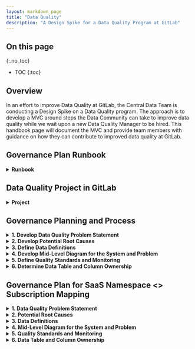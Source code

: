 ```yaml
---
layout: markdown_page
title: "Data Quality"
description: "A Design Spike for a Data Quality Program at GitLab"
---
```


## On this page
{:.no_toc}

- TOC
{:toc}

## Overview

In an effort to improve Data Quality at GitLab, the Central Data Team is conducting a Design Spike on a Data Quality program. The approach is to develop a MVC around steps the Data Community can take to improve data quality while we wait upon a new Data Quality Manager to be hired. This handbook page will document the MVC and provide team members with guidance on how they can contribute to improved data quality at GitLab.

## Governance Plan Runbook

<details markdown=1>

<summary><b>Runbook</b></summary>

The governance plan runbook is intended to facilitate the implementation and adoption of the governance plan. It is meant to make data management easy and provide flexibility and continuous improvement. The below steps should be considered when implementing the plan:

1. Determine the DRI that will write the problem statement in step #1, will open the epic in the Data Quality Project, and will be responsible for guiding the cross-functional team through the remaining steps of the data governance plan. 

1. Create a new section on this handbook page for the data quality issue and provide the governance plan. Provide a link to the epic in the Data Quality Project.

1. The DRI should facilitate the completion of the data quality governance plan. This should be a collaborative effort between business, functional analytics, and central data teams.

1. All data quality issues should be opened in the Data Quality Project. If there is an existing epic that addresses the root cause of the problem, then the issue should be linked to that epic. If there is no epic opened that addresses the problem, then a DRI needs to be identified to complete step #1 below and faciliate the execution of the data quality governance plan.

</details>

## Data Quality Project in GitLab

<details markdown=1>

<summary><b>Project</b></summary>

Coming soon. A link will be provided to the Data Quality Project as well as guidance on the operations of the issues and labels in the project.

</details>

## Governance Planning and Process

<details markdown=1>

<summary><b>1. Develop Data Quality Problem Statement</b></summary>

The problem statement should define what the data quality problem is and what impact it has on business outcomes. The problem statement should be added to an epic in the Data Quality Project using the data quality epic template. 

</details>

<details markdown=1>

<summary><b>2. Develop Potential Root Causes</b></summary>

The root causes for the data quality issue identified in the problem statement should be determined and added to the epic. These root causes can be business process related or they can be related to technical configurations in source system applications. All issues related to the same problem statement and root causes should be opened in the Data Quality Project and linked to the related epic. Oftentimes, many data quality issues are opened for the same problem statement. This approach of having a high level epic with the problem statement and root causes and linking related issues to it will help correlate data quality problems to the right root cause Epic.

</details>

<details markdown=1>

<summary><b>3. Define Data Definitions</b></summary>

Pursuant to the root causes identified in the problem statement, identify the source system, source system database table, source system field, and source system field definition. This step is meant to document the source system entities and defintions at the point of data production before that data is emitted in a data pipeline. 

</details>

<details markdown=1>

<summary><b>4. Develop Mid-Level Diagram for the System and Problem</b></summary>

Solving data quality problems requires a cross-functional team working collaboratively to resolve the issues. It can be challenging to align on the various systems, applications, and data when team members may not be familiar with certain areas of the data pipelines. Therefore, a mid-level diagram that is simple to understand for all stakeholders and provides an overview of the systems, applications, and data should be provided.

</details>

<details markdown=1>

<summary><b>5. Define Quality Standards and Monitoring</b></summary>

Quality standards relating to the issues defined in the problem statement should be identified. For example, for mapping SaaS Namespaces to subscriptions, should the quality standard be 95% or 100% coverage, or somewhere inbetween? A Sisense or Tableau chart should be developed to provide the data detection rule results to monitor the quality standard. Also, a business impact detection chart should be provided to illustrate the impact to the business for not meeting the quality standard. 

</details>

<details markdown=1>

<summary><b>6. Determine Data Table and Column Ownership</b></summary>

All applicable data tables and fields should be listed. The four main tables to focus on are the source system table, the source table in Snowflake, either the common_prep or common enterprise dimensional model table in Snowflake, and a mart or report table in Snowflake. Team members should be assigned to each table and column as DRIs for the quality of data in the respective table and field. Generally speaking, the Backend Engineer and/or Product Manager should be DRI for the source system table, the Data Platform Engineer should be DRI for the source table in Snowflake, the Analytics Engineer should be DRI for the common_prep or common table, and the Functional Analyst should be the DRI for any mart or reporting table.

</details>

## Governance Plan for SaaS Namespace <> Subscription Mapping

<details markdown=1>

<summary><b>1. Data Quality Problem Statement</b></summary>

There have been an increased amount of issues raised to the CS Ops team regarding customer namespaces that either do not have product usage data displaying or their product usage data is very outdated. This lack of data, or lack of new data, prevents us from generating health, adoption, and maturity scores for the customers experiencing this problem.

**DRAFT: Link to Epic in the Data Group will be provided**

</details>

<details markdown=1>

<summary><b>2. Potential Root Causes</b></summary>

**SaaS subscription are not assigned to a namespace/group in Zuora for several potential reasons** (in descending order of occurrence):

1. **Multi-year ramped subscriptions (old)**, where each ramp segment is created as a separate subscription in Zuora. It's likely the customer loses access when the previous ramp subscription segment expires.
1. **Subscriptions with Entity other than US**. This may mean that a subscription was created as a renewal on a different Zuora account, and none of the previous data transferred. It's likely the customer doesn't have access. [Related dashboard?](https://app.periscopedata.com/app/gitlab:safe-dashboard/1062859/Change-of-Entity---Orders)
1. **Subscriptions are created by a Human in Zuora**. Namespace assignment doesn't automatically transfer to the new subscription. This might be a subset of `#2`.
1. **Order in CustomersDot has NamespaceId assigned, but not the related Zuora Subscription**. Customer does have access in this case. [Issue](https://gitlab.com/gitlab-org/customers-gitlab-com/-/issues/5171).
1. **Subscription was purchased via a Reseller**. Support has to help with namespace assignment, because customer has no access to CDot to do it themselves. It's likely the customer doesn't have access.
1. **Subscription was de-booked / rebooked to correct an error**. The quote is pushed from SFDC, but Zuora notification profile is silenced to avoid notifications sent to customer. De-booked subscription data (like namespace) doesn’t transfer. <sup>\*</sup>Need to [understand this more](https://gitlab.com/gitlab-org/fulfillment-meta/-/issues/634#note_1237253100).

</details>

<details markdown=1>

<summary><b>3. Data Definitions</b></summary>

| Source System | Source System Table | Source System Field Name | Source System Field Name Defintion | 
|     --        | --                  | --                       | --                |
|   [Zuora](https://knowledgecenter.zuora.com/Zuora_Central_Platform/API/G_SOAP_API/E1_SOAP_API_Object_Reference/Subscription)      |  subscription       |   id (SubscriptionId)    |  The ID of this object. Upon creation, the ID of this object is SubscriptionId.  |
|     Zuora        | subscription        | GITLABNAMESPACEID__C     | The SaaS Namespace Id that the subscription is associated with. This is a custom field added by GitLab's Fulfillment team   |

</details>

<details markdown=1>

<summary><b>4. Mid-Level Diagram for the System and Problem</b></summary>

`Coming soon...`

</details>

<details markdown=1>

<summary><b>5. Quality Standards and Monitoring</b></summary>

The SaaS section of this [Instances w/out Subscriptions](https://app.periscopedata.com/app/gitlab:safe-dashboard/1056238/WIP-@bbutterfield-Instances-w-out-Subscriptions) dashboard provides the following metrics:

1. Percent of Paying SaaS Subscriptions Missing Namespace ID
1. Number of paying SaaS Subscriptions Missing Namespace ID
1. Percent of SaaS ARR Missing Namespace ID
1. Total SaaS ARR Missing Namespace ID
1. Total SaaS ARR Missing Namespace ID and Number of paying SaaS Subscriptions Missing Namespace ID by Product Tier

**DRAFT: Quality standards should be considered and set for each of the above metrics.**

</details>

<details markdown=1>

<summary><b>6. Data Table and Column Ownership</b></summary>

**Source System Table**

| System | Table | Field | DRI | 
|     --        | --           | --           | --  |
|    Zuora           |    subscription      |    subscriptionid          |  TBD   |
|    Zuora           |    subscription      |    GITLABNAMESPACEID__C    |  TBD   |

**Snowflake Source Table**

| System | Table | Field | DRI | 
|     --        | --           | --           | --  |
|     Snowflake          |    zuora_subscription_source      |   subscription_id     |  TBD  |
|     Snowflake          |    zuora_subscription_source      |   namespace_id        |  TBD  |

**Snowflake Common_Prep or Common Table**

| System | Table | Field | DRI | 
|     --        | --           | --           | --  |
|     Snowflake          |     prep_subscription   |    dim_subscription_id     |  TBD   |
|     Snowflake          |     prep_subscription   |    namespace_id     |  TBD   |

**Snowflake Mart or Reporting Table**

| System | Table | Field | DRI | 
|     --        | --           | --           | --  |
|     Snowflake    |    PUMP_GAINSIGHT_METRICS_MONTHLY_PAID   |   DIM_NAMESPACE_ID    |  TBD   |
|     Snowflake    |    PUMP_GAINSIGHT_METRICS_MONTHLY_PAID   |   DIM_SUBSCRIPTION_ID_ORIGINAL    |  TBD   |


</details>





